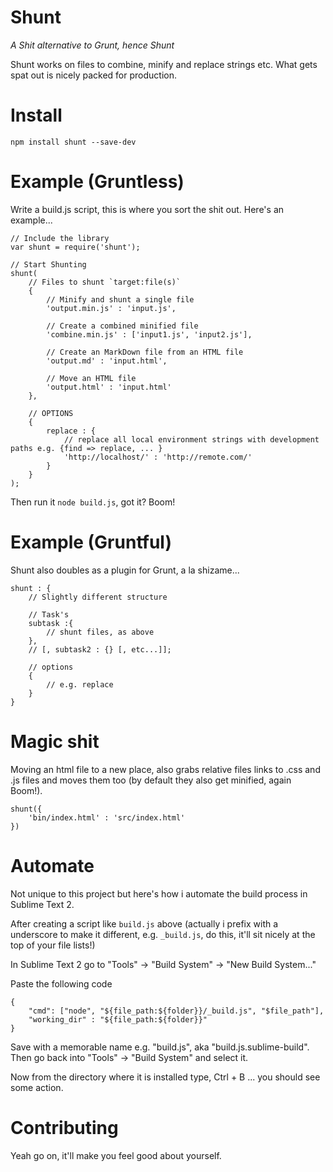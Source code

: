 # Shunt 
*A Shit alternative to Grunt, hence Shunt*

Shunt works on files to combine, minify and replace strings etc. What gets spat out is nicely packed for production.

# Install 

	npm install shunt --save-dev

# Example (Gruntless)

Write a build.js script, this is where you sort the shit out. Here's an example...

	// Include the library
	var shunt = require('shunt');

	// Start Shunting
	shunt(
		// Files to shunt `target:file(s)`
		{
			// Minify and shunt a single file
			'output.min.js' : 'input.js',

			// Create a combined minified file
			'combine.min.js' : ['input1.js', 'input2.js'],

			// Create an MarkDown file from an HTML file
			'output.md' : 'input.html',

			// Move an HTML file
			'output.html' : 'input.html'
		},

		// OPTIONS
		{
			replace : {
				// replace all local environment strings with development paths e.g. {find => replace, ... }
				'http://localhost/' : 'http://remote.com/'
			}
		}
	);

Then run it `node build.js`, got it? Boom!

# Example (Gruntful)

Shunt also doubles as a plugin for Grunt, a la shizame...

	shunt : {
		// Slightly different structure

		// Task's
		subtask :{
			// shunt files, as above
		},
		// [, subtask2 : {} [, etc...]];

		// options
		{
			// e.g. replace
		}
	}




# Magic shit

Moving an html file to a new place, also grabs relative files links to .css and .js files and moves them too (by default they also get minified, again Boom!).

	shunt({
		'bin/index.html' : 'src/index.html'
	})


# Automate

Not unique to this project but here's how i automate the build process in Sublime Text 2.

After creating a script like `build.js` above (actually i prefix with a underscore to make it different, e.g. `_build.js`, do this, it'll sit nicely at the top of your file lists!)

In Sublime Text 2 go to "Tools" -> "Build System" -> "New Build System..."

Paste the following code

	{
		"cmd": ["node", "${file_path:${folder}}/_build.js", "$file_path"],
		"working_dir" : "${file_path:${folder}}"
	}

Save with a memorable name e.g. "build.js", aka "build.js.sublime-build". Then go back into "Tools" -> "Build System" and select it. 

Now from the directory where it is installed type, Ctrl + B ... you should see some action.


# Contributing

Yeah go on, it'll make you feel good about yourself.